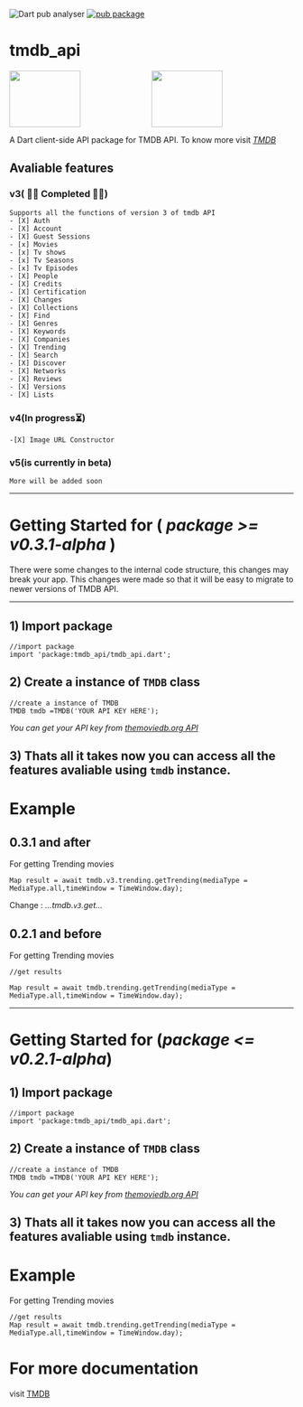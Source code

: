 ![Dart pub analyser](https://github.com/Arunnaidu3470/tmdb_api/workflows/Dart%20pub%20analyser/badge.svg?branch=master)
[![pub package](https://img.shields.io/pub/v/tmdb_api?color=dark%20green&include_prereleases&label=pub%20package&logo=dart)](https://pub.dartlang.org/packages/tmdb_api)

# tmdb_api
<img src="https://www.themoviedb.org/assets/2/v4/logos/primary-green-d70eebe18a5eb5b166d5c1ef0796715b8d1a2cbc698f96d311d62f894ae87085.svg" height=100px width="50%"><img src="https://dart.dev/assets/shared/dart/logo+text/horizontal/white-e71fb382ad5229792cc704b3ee7a88f8013e986d6e34f0956d89c453b454d0a5.svg" height="100px" width="50%">

A Dart client-side API package for TMDB API.
To know more visit [*TMDB*](https://www.themoviedb.org/)

## Avaliable features 
### v3( 🎊✨ Completed 🎉🎉)
    Supports all the functions of version 3 of tmdb API
    - [X] Auth
    - [X] Account
    - [X] Guest Sessions
    - [x] Movies
    - [x] Tv shows
    - [x] Tv Seasons
    - [x] Tv Episodes 
    - [X] People
    - [X] Credits
    - [X] Certification
    - [X] Changes
    - [X] Collections
    - [X] Find
    - [X] Genres
    - [X] Keywords
    - [X] Companies
    - [X] Trending
    - [X] Search
    - [X] Discover
    - [X] Networks
    - [X] Reviews
    - [X] Versions
    - [X] Lists
### v4(In progress⏳)
    -[X] Image URL Constructor
### v5(is currently in beta)  
`More will be added soon`

---
# Getting Started for ( *package >= v0.3.1-alpha* )

There were some changes to the internal code structure, this changes may break your app.
This changes were made so that it will be easy to migrate to newer versions of TMDB API.

---
## 1) Import package
```
//import package
import 'package:tmdb_api/tmdb_api.dart';
```

## 2) Create a instance of `TMDB` class
```
//create a instance of TMDB
TMDB tmdb =TMDB('YOUR API KEY HERE');
```
*You can get your API key from [themoviedb.org API](https://www.themoviedb.org/settings/api)*

## 3) Thats all it takes now you can access all the features avaliable using `tmdb` instance.

# Example

## 0.3.1 and after
For getting Trending movies 
```
Map result = await tmdb.v3.trending.getTrending(mediaType = MediaType.all,timeWindow = TimeWindow.day);

```
Change : *...tmdb.`v3`.get...*

## 0.2.1 and before
For getting Trending movies 

```
//get results

Map result = await tmdb.trending.getTrending(mediaType = MediaType.all,timeWindow = TimeWindow.day);

```

---
# Getting Started for (*package <= v0.2.1-alpha*)
## 1) Import package
```
//import package
import 'package:tmdb_api/tmdb_api.dart';
```

## 2) Create a instance of `TMDB` class
```
//create a instance of TMDB
TMDB tmdb =TMDB('YOUR API KEY HERE');
```
*You can get your API key from [themoviedb.org API](https://www.themoviedb.org/settings/api)*

## 3) Thats all it takes now you can access all the features avaliable using `tmdb` instance.

# Example
For getting Trending movies 
```
//get results
Map result = await tmdb.trending.getTrending(mediaType = MediaType.all,timeWindow = TimeWindow.day);
```

# For more documentation
visit [TMDB](https://developers.themoviedb.org/3/getting-started/introduction)